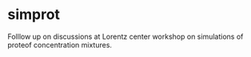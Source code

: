 # simprot
Folllow up on discussions at Lorentz center workshop on simulations of proteof concentration mixtures.
